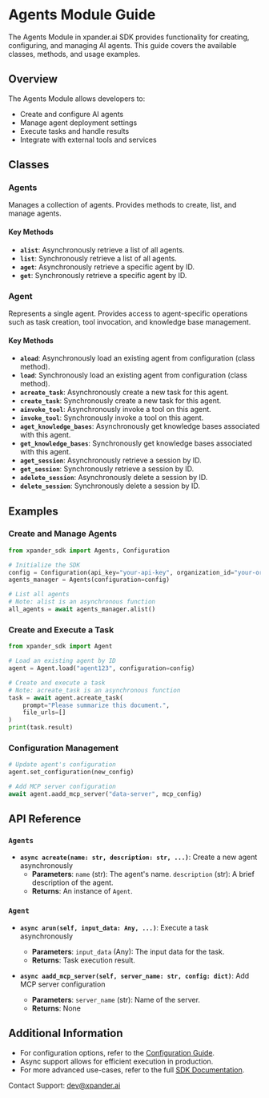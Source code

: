 # Agents Module Guide

The Agents Module in xpander.ai SDK provides functionality for creating, configuring, and managing AI agents. This guide covers the available classes, methods, and usage examples.

## Overview

The Agents Module allows developers to:

- Create and configure AI agents
- Manage agent deployment settings
- Execute tasks and handle results
- Integrate with external tools and services

## Classes

### Agents

Manages a collection of agents. Provides methods to create, list, and manage agents.

#### Key Methods

- **`alist`**: Asynchronously retrieve a list of all agents.
- **`list`**: Synchronously retrieve a list of all agents.
- **`aget`**: Asynchronously retrieve a specific agent by ID.
- **`get`**: Synchronously retrieve a specific agent by ID.

### Agent

Represents a single agent. Provides access to agent-specific operations such as task creation, tool invocation, and knowledge base management.

#### Key Methods

- **`aload`**: Asynchronously load an existing agent from configuration (class method).
- **`load`**: Synchronously load an existing agent from configuration (class method).
- **`acreate_task`**: Asynchronously create a new task for this agent.
- **`create_task`**: Synchronously create a new task for this agent.
- **`ainvoke_tool`**: Asynchronously invoke a tool on this agent.
- **`invoke_tool`**: Synchronously invoke a tool on this agent.
- **`aget_knowledge_bases`**: Asynchronously get knowledge bases associated with this agent.
- **`get_knowledge_bases`**: Synchronously get knowledge bases associated with this agent.
- **`aget_session`**: Asynchronously retrieve a session by ID.
- **`get_session`**: Synchronously retrieve a session by ID.
- **`adelete_session`**: Asynchronously delete a session by ID.
- **`delete_session`**: Synchronously delete a session by ID.

## Examples

### Create and Manage Agents

```python
from xpander_sdk import Agents, Configuration

# Initialize the SDK
config = Configuration(api_key="your-api-key", organization_id="your-org-id")
agents_manager = Agents(configuration=config)

# List all agents
# Note: alist is an asynchronous function
all_agents = await agents_manager.alist()
```

### Create and Execute a Task

```python
from xpander_sdk import Agent

# Load an existing agent by ID
agent = Agent.load("agent123", configuration=config)

# Create and execute a task
# Note: acreate_task is an asynchronous function
task = await agent.acreate_task(
    prompt="Please summarize this document.",
    file_urls=[]
)
print(task.result)
```

### Configuration Management

```python
# Update agent's configuration
agent.set_configuration(new_config)

# Add MCP server configuration
await agent.aadd_mcp_server("data-server", mcp_config)
```

## API Reference

### `Agents`

- **`async acreate(name: str, description: str, ...)`**: Create a new agent asynchronously
  - **Parameters**: `name` (str): The agent's name. `description` (str): A brief description of the agent.
  - **Returns**: An instance of `Agent`.

### `Agent`

- **`async arun(self, input_data: Any, ...)`**: Execute a task asynchronously
  - **Parameters**: `input_data` (Any): The input data for the task.
  - **Returns**: Task execution result.

- **`async aadd_mcp_server(self, server_name: str, config: dict)`**: Add MCP server configuration
  - **Parameters**: `server_name` (str): Name of the server.
  - **Returns**: None

## Additional Information

- For configuration options, refer to the [Configuration Guide](CONFIGURATION.md).
- Async support allows for efficient execution in production.
- For more advanced use-cases, refer to the full [SDK Documentation](https://docs.xpander.ai).

Contact Support: dev@xpander.ai
